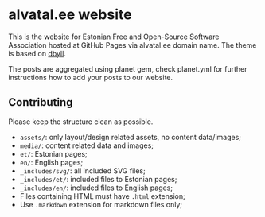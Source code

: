 alvatal.ee website
==================

This is the website for Estonian Free and Open-Source Software Association
hosted at GitHub Pages via alvatal.ee domain name.
The theme is based on [dbyll](https://github.com/dbtek/dbyll).

The posts are aggregated using planet gem, check planet.yml for further
instructions how to add your posts to our website.


Contributing
------------

Please keep the structure clean as possible.

- `assets/`: only layout/design related assets, no content data/images;
- `media/`: content related data and images;
- `et/`: Estonian pages;
- `en/`: English pages;
- `_includes/svg/`: all included SVG files;
- `_includes/et/`: included files to Estonian pages;
- `_includes/en/`: included files to English pages;
- Files containing HTML must have `.html` extension;
- Use `.markdown` extension for markdown files only;

